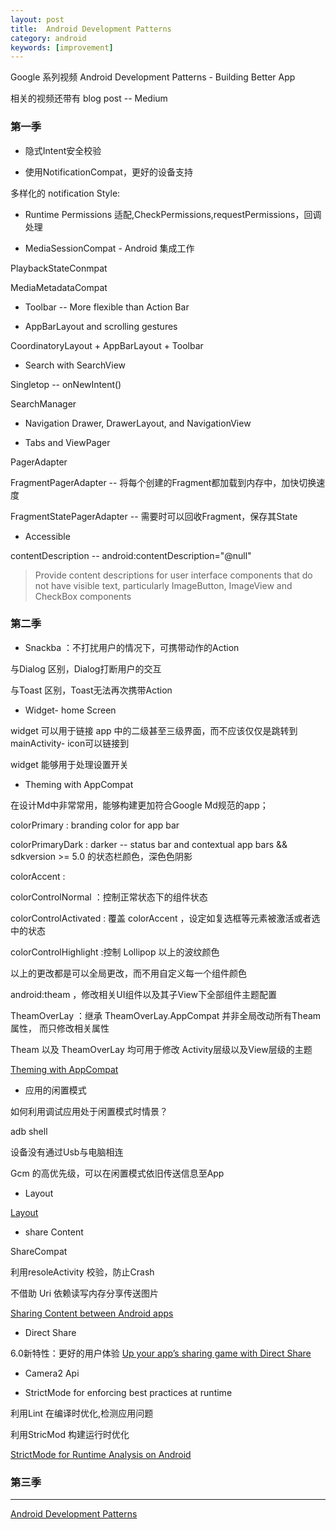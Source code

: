 ```yaml
---
layout: post
title:  Android Development Patterns
category: android
keywords: [improvement]
---
```


Google 系列视频 Android Development Patterns - Building Better App

相关的视频还带有 blog post -- Medium

### 第一季

*   隐式Intent安全校验

*   使用NotificationCompat，更好的设备支持

多样化的 notification Style:

*  Runtime Permissions 适配,CheckPermissions,requestPermissions，回调处理

*  MediaSessionCompat - Android 集成工作

PlaybackStateConmpat

MediaMetadataCompat

*  Toolbar -- More flexible than Action Bar

*  AppBarLayout and scrolling gestures

CoordinatoryLayout + AppBarLayout  + Toolbar

* Search with SearchView

Singletop -- onNewIntent()

SearchManager

*  Navigation Drawer, DrawerLayout, and NavigationView

*  Tabs and ViewPager

PagerAdapter

FragmentPagerAdapter -- 将每个创建的Fragment都加载到内存中，加快切换速度

FragmentStatePagerAdapter -- 需要时可以回收Fragment，保存其State


*   Accessible

contentDescription -- android:contentDescription="@null"﻿

> Provide content descriptions for user interface components that do not have visible text, particularly ImageButton, ImageView and CheckBox components


### 第二季

*  Snackba ：不打扰用户的情况下，可携带动作的Action

与Dialog 区别，Dialog打断用户的交互

与Toast 区别，Toast无法再次携带Action



*  Widget- home Screen

widget 可以用于链接 app 中的二级甚至三级界面，而不应该仅仅是跳转到 mainActivity- icon可以链接到

widget 能够用于处理设置开关


*  Theming with AppCompat

在设计Md中非常常用，能够构建更加符合Google Md规范的app；

colorPrimary : branding  color for app bar

colorPrimaryDark :  darker -- status bar and contextual app bars  &&  sdkversion >= 5.0 的状态栏颜色，深色色阴影

colorAccent :

colorControlNormal ：控制正常状态下的组件状态

  colorControlActivated : 覆盖  colorAccent ，设定如复选框等元素被激活或者选中的状态

colorControlHighlight :控制 Lollipop 以上的波纹颜色

以上的更改都是可以全局更改，而不用自定义每一个组件颜色

android:theam ，修改相关UI组件以及其子View下全部组件主题配置

TheamOverLay ：继承 TheamOverLay.AppCompat 并非全局改动所有Theam属性， 而只修改相关属性

Theam 以及 TheamOverLay 均可用于修改 Activity层级以及View层级的主题

[Theming with AppCompat](https://medium.com/google-developers/theming-with-appcompat-1a292b754b35#.1yhuqxdj4)


*  应用的闲置模式

如何利用调试应用处于闲置模式时情景？

adb shell

设备没有通过Usb与电脑相连

Gcm 的高优先级，可以在闲置模式依旧传送信息至App


* Layout

[Layout](https://medium.com/google-developers/layouts-attributes-and-you-9e5a4b4fe32c#.xx77zcs8l)


* share Content

ShareCompat

利用resoleActivity 校验，防止Crash

不借助 Uri 依赖读写内存分享传送图片

[Sharing Content between Android apps](https://medium.com/google-developers/sharing-content-between-android-apps-2e6db9d1368b#.dlcf6ilod)


*  Direct Share

6.0新特性：更好的用户体验
[Up your app’s sharing game with Direct Share](https://medium.com/google-developers/up-your-app-s-sharing-game-with-direct-share-2a2bc0a9ad36#.lidc3ginr)

* Camera2 Api



*  StrictMode for enforcing best practices at runtime

利用Lint 在编译时优化,检测应用问题

利用StricMod 构建运行时优化

[StrictMode for Runtime Analysis on Android](https://medium.com/google-developers/strictmode-for-runtime-analysis-on-android-f8d0a2c5667e#.qr704ylxb)


###  第三季




---

[Android Development Patterns](https://www.youtube.com/playlist?list=PLWz5rJ2EKKc-lJo_RGGXL2Psr8vVCTWjM)
